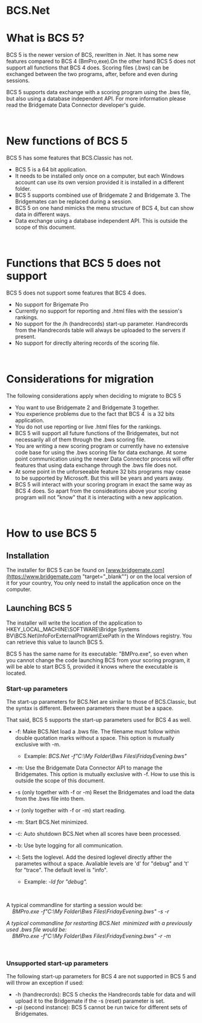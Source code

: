 # BCS.Net

# What is BCS 5?

BCS 5 is the newer version of BCS, rewritten in .Net. It has some new features compared to BCS 4 (BmPro,exe).On the other hand BCS 5 does not support all functions that BCS 4 does. Scoring files (.bws) can be exchanged between the two programs, after, before and even during sessions.

BCS 5 supports data exchange with a scoring program using the .bws file, but also using a database independent API. For more information please read the Bridgemate Data Connector developer's guide.

&nbsp;

# New functions of BCS 5

BCS 5 has some features that BCS.Classic has not.

* BCS 5 is a 64 bit application.
* It needs to be installed only once on a computer, but each Windows account can use its own version provided it is installed in a different folder.
* BCS 5 supports combined use of Bridgemate 2 and Bridgemate 3. The Bridgemates can be replaced during a session.
* BCS 5 on one hand mimicks the menu structure of BCS 4, but can show data in different ways.
* Data exchange using a database independent API. This is outside the scope of this document.

&nbsp;

# Functions that BCS 5 does not support

BCS 5 does not support some features that BCS 4 does.

* No support for Brigemate Pro
* Currently no support for reporting and .html files with the session's rankings.
* No support for the /h (handrecords) start-up parameter. Handrecords from the Handrecords table will always be uploaded to the servers if present.
* No support for directly altering records of the scoring file.

&nbsp;

# Considerations for migration

The following considerations apply when deciding to migrate to BCS 5

* You want to use Bridgemate 2 and Bridgemate 3 together.
* You experience problems due to the fact that BCS 4&nbsp; is a 32 bits application.
* You do not use reporting or live .html files for the rankings.
* BCS 5 will support all future functions of the Bridgemates, but not necessarily all of them through the .bws scoring file.&nbsp;
* You are writing a new scoring program or currently have no extensive code base for using the .bws scoring file for data exchange. At some point communication using the newer Data Connector process will offer features that using data exchange through the .bws file does not.
* At some point in the unforseeable feature 32 bits programs may cease to be supported by Microsoft. But this will be years and years away.
* BCS 5 will interact with your scoring program in exact the same way as BCS 4 does. So apart from the consideations above your scoring program will not "know" that it is interacting with a new application.

&nbsp;

# How to use BCS 5

## Installation

The installer for BCS 5 can be found on [www.bridgemate.com](<https://www.bridgemate.com> "target=\"\_blank\"") or on the local version of it for your country, You only need to install the application once on the computer.

## Launching BCS 5

The installer will write the location of the application to HKEY\_LOCAL\_MACHINE\\SOFTWARE\\Bridge Systems BV\\BCS.Net\\InfoForExternalProgram\\ExePath in the Windows registry. You can retrieve this value to launch BCS 5.

BCS 5 has the same name for its executable: "BMPro.exe", so even when you cannot change the code launching BCS from your scoring program, it will be able to start BCS 5, provided it knows where the executable is located.

### Start-up parameters

The start-up parameters for BCS.Net are similar to those of BCS.Classic, but the syntax is different. Between parameters there must be a space.

That said, BCS 5 supports the start-up parameters used for BCS 4 as well.

* \-f: Make BCS.Net load a .bws file. The filename must follow within double quotation marks without a space. This option is mutually exclusive with -m.

  * Example: *BCS.Net -f"C:\\My Folder\\Bws Files\\FridayEvening.bws"*

* \-m: Use the Bridgemate Data Connector API to manage the Bridgemates. This option is mutually exclusive with -f. How to use this is outside the scope of this document.
* \-s (only together with -f or -m) Reset the Bridgemates and load the data from the .bws file into them.
* \-r (only together with -f or -m) start reading.
* \-m: Start BCS.Net minimized.
* \-c: Auto shutdown BCS.Net when all scores have been processed.
* \-b: Use byte logging for all communication.
* \-l: Sets the loglevel. Add the desired loglevel directly afther the parametes without a space. Avaliable levels are 'd' for "debug" and 't' for "trace". The default level is "info".&nbsp;

  * Example: *-ld for "debug".*

&nbsp;

A typical commandline for starting a session would be:\
&nbsp; &nbsp; *BMPro.exe -f"C:\\My Folder\\Bws Files\\FridayEvening.bws" -s -r*

*A typical commandline for restarting BCS.Net&nbsp; minimized with a previously used .bws file would be:*\
*&nbsp; &nbsp; BMPro.exe -f"C:\\My Folder\\Bws Files\\FridayEvening.bws" -r -m*

&nbsp;

### Unsupported start-up parameters

The following start-up parameters for BCS 4 are not supported in BCS 5 and will throw an exception if used:

* \-h (handrecrords): BCS 5 checks the Handrecords table for data and will upload it to the Bridgemate if the -s (reset) parameter is set.
* \-pi (second instance): BCS 5 cannot be run twice for different sets of Bridgemates.

&nbsp;

